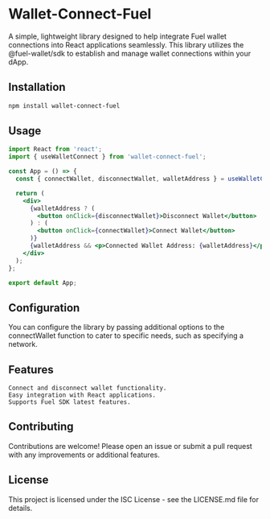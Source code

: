 # Wallet-Connect-Fuel

A simple, lightweight library designed to help integrate Fuel wallet connections into React applications seamlessly. This library utilizes the @fuel-wallet/sdk to establish and manage wallet connections within your dApp.

## Installation

```bash
npm install wallet-connect-fuel

```

## Usage

```jsx
import React from 'react';
import { useWalletConnect } from 'wallet-connect-fuel';

const App = () => {
  const { connectWallet, disconnectWallet, walletAddress } = useWalletConnect();

  return (
    <div>
      {walletAddress ? (
        <button onClick={disconnectWallet}>Disconnect Wallet</button>
      ) : (
        <button onClick={connectWallet}>Connect Wallet</button>
      )}
      {walletAddress && <p>Connected Wallet Address: {walletAddress}</p>}
    </div>
  );
};

export default App;
```

## Configuration

You can configure the library by passing additional options to the connectWallet function to cater to specific needs, such as specifying a network.

## Features

    Connect and disconnect wallet functionality.
    Easy integration with React applications.
    Supports Fuel SDK latest features.

## Contributing

Contributions are welcome! Please open an issue or submit a pull request with any improvements or additional features.

## License

This project is licensed under the ISC License - see the LICENSE.md file for details.